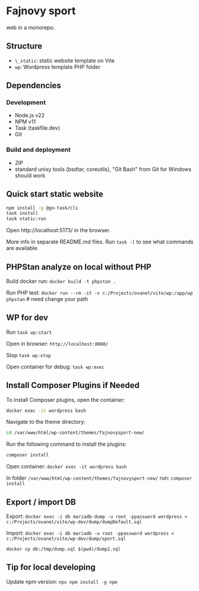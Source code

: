 # Fajnovy sport

web in a monorepo.

## Structure

- `\_static`: static website template on Vite
- `wp`: Wordpress template PHP folder

## Dependencies

### Development

- Node.js v22
- NPM v11
- Task (taskfile.dev)
- Git

### Build and deployment

- ZIP
- standard unixy tools (bsdtar, coreutils), "Git Bash" from Git for Windows should work

## Quick start static website

```sh
npm install -g @go-task/cli
task install
task static:run
```

Open http://localhost:5173/ in the browser.

More info in separate README.md files. Run `task -l` to see what commands are available.

## PHPStan analyze on local without PHP

Build docker run: `docker build -t phpstan .`

Run PHP test: `docker run --rm -it -v c:/Projects/ovanet/vite/wp:/app/wp phpstan` # need change your path

## WP for dev

Run `task wp:start`

Open in browser: `http://localhost:8080/`

Stop `task wp:stop`

Open container for debug: `task wp:exec`

## Install Composer Plugins if Needed

To install Composer plugins, open the container:

```sh
docker exec -it wordpress bash
```

Navigate to the theme directory:

```sh
cd /var/www/html/wp-content/themes/fajnovysport-new/
```

Run the following command to install the plugins:

```sh
composer install
```

Open container: `docker exec -it wordpress bash`

In folder `/var/www/html/wp-content/themes/fajnovysport-new/` run: `composer install`

## Export / import DB

Export: `docker exec -i db mariadb-dump -u root -ppassword wordpress > c:/Projects/ovanet/vite/wp-dev/dump/dumpDefault.sql`

Import: `docker exec -i db mariadb -u root -ppassword wordpress < c:/Projects/ovanet/vite/wp-dev/dump/sport.sql`

`docker cp db:/tmp/dump.sql $(pwd)/dump2.sql`

## Tip for local developing

Update npm version: `npx npm install -g npm`
